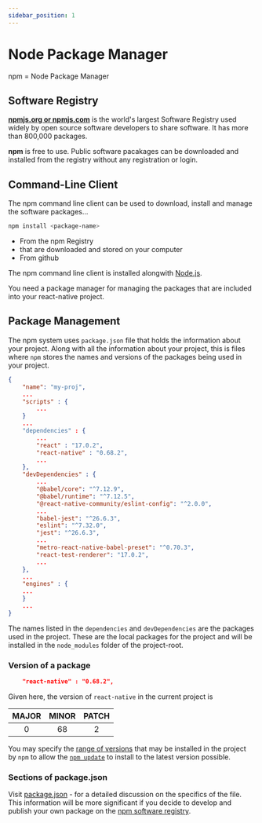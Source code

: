 ```yaml
---
sidebar_position: 1
---
```


# Node Package Manager

npm = Node Package Manager

## Software Registry

**[npmjs.org or npmjs.com](https://npmjs.com)** is the world's largest Software Registry used widely by open source software developers to share software. It has more than 800,000 packages.

**npm** is free to use. Public software pacakages can be downloaded and installed from the registry without any registration or login.

## Command-Line Client

The npm command line client can be used to download, install and manage the software packages...

```bash
npm install <package-name>
```

* From the npm Registry
* that are downloaded and stored on your computer
* From github

The npm command line client is installed alongwith [Node.js](../the-env#node).

You need a package manager for managing the packages that are included into your react-native project.

## Package Management

The npm system uses `package.json` file that holds the information about your project.
Along with all the information about your project, this is files where `npm` stores the names and versions of the packages being used in your project.

```json title="structure of a typical package.json"
{
    "name": "my-proj",
    ...
    "scripts" : {
        ...
    }
    ...
    "dependencies" : {
        ...
        "react" : "17.0.2",
        "react-native" : "0.68.2",
        ...
    },
    "devDependencies" : {
        ...
        "@babel/core": "^7.12.9",
        "@babel/runtime": "^7.12.5",
        "@react-native-community/eslint-config": "^2.0.0",
        ...
        "babel-jest": "^26.6.3",
        "eslint": "^7.32.0",
        "jest": "^26.6.3",
        ...
        "metro-react-native-babel-preset": "^0.70.3",
        "react-test-renderer": "17.0.2",
        ...
    },
    ...
    "engines" : {
    ...
    }
    ...
}
```

The names listed in the `dependencies` and `devDependencies` are the packages used in the project. These are the local packages for the project and will be installed in the `node_modules` folder of the project-root.

### Version of a package

```json
    "react-native" : "0.68.2",
```

Given here, the version of `react-native` in the current project is

|MAJOR|MINOR|PATCH|
|:---:|:---:|:---:|
|0|68|2|

You may specify the [range of versions](pkg-ver) that may be installed in the project by `npm` to allow the [`npm update`](npm-cmd#upgrade--update-a-package) to install to the latest version possible.

### Sections of package.json

Visit [package.json](https://docs.npmjs.com/cli/v8/configuring-npm/package-json) - for a detailed discussion on the specifics of the file. This information will be more significant if you decide to develop and publish your own package on the [npm software registry](the-npm#software-registry).
